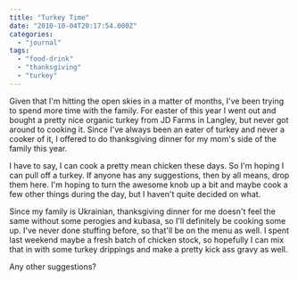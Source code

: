 ```yaml
---
title: "Turkey Time"
date: "2010-10-04T20:17:54.000Z"
categories: 
  - "journal"
tags: 
  - "food-drink"
  - "thanksgiving"
  - "turkey"
---
```


Given that I'm hitting the open skies in a matter of months, I've been trying to spend more time with the family. For easter of this year I went out and bought a pretty nice organic turkey from JD Farms in Langley, but never got around to cooking it. Since I've always been an eater of turkey and never a cooker of it, I offered to do thanksgiving dinner for my mom's side of the family this year.

I have to say, I can cook a pretty mean chicken these days. So I'm hoping I can pull off a turkey. If anyone has any suggestions, then by all means, drop them here. I'm hoping to turn the awesome knob up a bit and maybe cook a few other things during the day, but I haven't quite decided on what.

Since my family is Ukrainian, thanksgiving dinner for me doesn't feel the same without some perogies and kubasa, so I'll definitely be cooking some up. I've never done stuffing before, so that'll be on the menu as well. I spent last weekend maybe a fresh batch of chicken stock, so hopefully I can mix that in with some turkey drippings and make a pretty kick ass gravy as well.

Any other suggestions?
